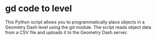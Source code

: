 # gd code to level
 This Python script allows you to programmatically place objects in a Geometry Dash level using the gd module. The script reads object data from a CSV file and uploads it to the Geometry Dash server.
